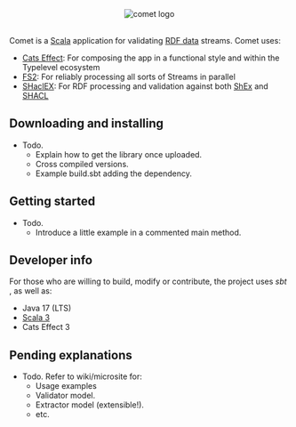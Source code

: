 <!--suppress HtmlDeprecatedAttribute -->
<div align="center">
  <img alt="comet logo" src="https://user-images.githubusercontent.com/35763574/162334885-228fc9fc-8e28-4b80-83e7-ace6c8fb1190.png"/>
</div>

<br/>

Comet is a [Scala](https://scala-lang.org/) application for
validating [RDF data](https://www.w3.org/RDF/)
streams. Comet uses:

- [Cats Effect](https://github.com/typelevel/cats-effect): For composing the app
  in a functional style and within the Typelevel ecosystem
- [FS2](https://github.com/typelevel/fs2): For reliably processing all sorts of
  Streams in parallel
- [SHaclEX](https://github.com/weso/shaclex): For RDF processing and validation
  against both [ShEx](https://shex.io/)
  and [SHACL](https://www.w3.org/TR/shacl/)

## Downloading and installing

- Todo.
    - Explain how to get the library once uploaded.
    - Cross compiled versions.
    - Example build.sbt adding the dependency.

## Getting started

- Todo.
    - Introduce a little example in a commented main method.

## Developer info

For those who are willing to build, modify or contribute, the project uses _sbt_
, as well as:

- Java 17 (LTS)
- [Scala 3](https://docs.scala-lang.org/scala3/new-in-scala3.html)
- Cats Effect 3

## Pending explanations

- Todo. Refer to wiki/microsite for:
    - Usage examples
    - Validator model.
    - Extractor model (extensible!).
    - etc.

